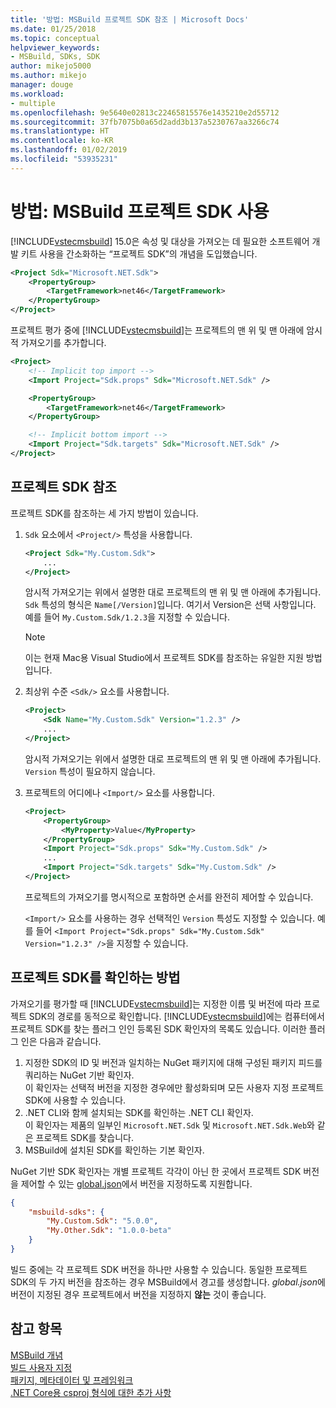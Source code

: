 ```yaml
---
title: '방법: MSBuild 프로젝트 SDK 참조 | Microsoft Docs'
ms.date: 01/25/2018
ms.topic: conceptual
helpviewer_keywords:
- MSBuild, SDKs, SDK
author: mikejo5000
ms.author: mikejo
manager: douge
ms.workload:
- multiple
ms.openlocfilehash: 9e5640e02813c22465815576e1435210e2d55712
ms.sourcegitcommit: 37fb7075b0a65d2add3b137a5230767aa3266c74
ms.translationtype: HT
ms.contentlocale: ko-KR
ms.lasthandoff: 01/02/2019
ms.locfileid: "53935231"
---
```

# <a name="how-to-use-msbuild-project-sdks"></a>방법: MSBuild 프로젝트 SDK 사용

[!INCLUDE[vstecmsbuild](../extensibility/internals/includes/vstecmsbuild_md.md)] 15.0은 속성 및 대상을 가져오는 데 필요한 소프트웨어 개발 키트 사용을 간소화하는 “프로젝트 SDK”의 개념을 도입했습니다.

```xml
<Project Sdk="Microsoft.NET.Sdk">
    <PropertyGroup>
        <TargetFramework>net46</TargetFramework>
    </PropertyGroup>
</Project>
```

프로젝트 평가 중에 [!INCLUDE[vstecmsbuild](../extensibility/internals/includes/vstecmsbuild_md.md)]는 프로젝트의 맨 위 및 맨 아래에 암시적 가져오기를 추가합니다.

```xml
<Project>
    <!-- Implicit top import -->
    <Import Project="Sdk.props" Sdk="Microsoft.NET.Sdk" />

    <PropertyGroup>
        <TargetFramework>net46</TargetFramework>
    </PropertyGroup>

    <!-- Implicit bottom import -->
    <Import Project="Sdk.targets" Sdk="Microsoft.NET.Sdk" />
</Project>
```

## <a name="reference-a-project-sdk"></a>프로젝트 SDK 참조

 프로젝트 SDK를 참조하는 세 가지 방법이 있습니다.

1. `Sdk` 요소에서 `<Project/>` 특성을 사용합니다.

    ```xml
    <Project Sdk="My.Custom.Sdk">
        ...
    </Project>
    ```

    암시적 가져오기는 위에서 설명한 대로 프로젝트의 맨 위 및 맨 아래에 추가됩니다.  `Sdk` 특성의 형식은 `Name[/Version]`입니다. 여기서 Version은 선택 사항입니다.  예를 들어 `My.Custom.Sdk/1.2.3`을 지정할 수 있습니다.

    > [!NOTE]
    > 이는 현재 Mac용 Visual Studio에서 프로젝트 SDK를 참조하는 유일한 지원 방법입니다.

2. 최상위 수준 `<Sdk/>` 요소를 사용합니다.

    ```xml
    <Project>
        <Sdk Name="My.Custom.Sdk" Version="1.2.3" />
        ...
    </Project>
   ```

   암시적 가져오기는 위에서 설명한 대로 프로젝트의 맨 위 및 맨 아래에 추가됩니다.  `Version` 특성이 필요하지 않습니다.

3. 프로젝트의 어디에나 `<Import/>` 요소를 사용합니다.

    ```xml
    <Project>
        <PropertyGroup>
            <MyProperty>Value</MyProperty>
        </PropertyGroup>
        <Import Project="Sdk.props" Sdk="My.Custom.Sdk" />
        ...
        <Import Project="Sdk.targets" Sdk="My.Custom.Sdk" />
    </Project>
   ```

   프로젝트의 가져오기를 명시적으로 포함하면 순서를 완전히 제어할 수 있습니다.

   `<Import/>` 요소를 사용하는 경우 선택적인 `Version` 특성도 지정할 수 있습니다.  예를 들어 `<Import Project="Sdk.props" Sdk="My.Custom.Sdk" Version="1.2.3" />`을 지정할 수 있습니다.

## <a name="how-project-sdks-are-resolved"></a>프로젝트 SDK를 확인하는 방법

가져오기를 평가할 때 [!INCLUDE[vstecmsbuild](../extensibility/internals/includes/vstecmsbuild_md.md)]는 지정한 이름 및 버전에 따라 프로젝트 SDK의 경로를 동적으로 확인합니다.  [!INCLUDE[vstecmsbuild](../extensibility/internals/includes/vstecmsbuild_md.md)]에는 컴퓨터에서 프로젝트 SDK를 찾는 플러그 인인 등록된 SDK 확인자의 목록도 있습니다.  이러한 플러그 인은 다음과 같습니다.

1. 지정한 SDK의 ID 및 버전과 일치하는 NuGet 패키지에 대해 구성된 패키지 피드를 쿼리하는 NuGet 기반 확인자.<br/>
   이 확인자는 선택적 버전을 지정한 경우에만 활성화되며 모든 사용자 지정 프로젝트 SDK에 사용할 수 있습니다.  
2. .NET CLI와 함께 설치되는 SDK를 확인하는 .NET CLI 확인자.<br/>
   이 확인자는 제품의 일부인 `Microsoft.NET.Sdk` 및 `Microsoft.NET.Sdk.Web`와 같은 프로젝트 SDK를 찾습니다.
3. MSBuild에 설치된 SDK를 확인하는 기본 확인자.

NuGet 기반 SDK 확인자는 개별 프로젝트 각각이 아닌 한 곳에서 프로젝트 SDK 버전을 제어할 수 있는 [global.json](https://docs.microsoft.com/dotnet/core/tools/global-json)에서 버전을 지정하도록 지원합니다.

```json
{
    "msbuild-sdks": {
        "My.Custom.Sdk": "5.0.0",
        "My.Other.Sdk": "1.0.0-beta"
    }
}
```

빌드 중에는 각 프로젝트 SDK 버전을 하나만 사용할 수 있습니다.  동일한 프로젝트 SDK의 두 가지 버전을 참조하는 경우 MSBuild에서 경고를 생성합니다.  *global.json*에 버전이 지정된 경우 프로젝트에서 버전을 지정하지 **않는** 것이 좋습니다.  

## <a name="see-also"></a>참고 항목

 [MSBuild 개념](../msbuild/msbuild-concepts.md)   
 [빌드 사용자 지정](../msbuild/customize-your-build.md)   
 [패키지, 메타데이터 및 프레임워크](/dotnet/core/packages)   
 [.NET Core용 csproj 형식에 대한 추가 사항](/dotnet/core/tools/csproj)
